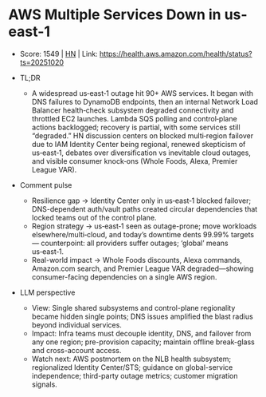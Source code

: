# AWS Multiple Services Down in us-east-1

- Score: 1549 | [HN](https://news.ycombinator.com/item?id=45640838) | Link: https://health.aws.amazon.com/health/status?ts=20251020

- TL;DR
  - A widespread us‑east‑1 outage hit 90+ AWS services. It began with DNS failures to DynamoDB endpoints, then an internal Network Load Balancer health‑check subsystem degraded connectivity and throttled EC2 launches. Lambda SQS polling and control‑plane actions backlogged; recovery is partial, with some services still “degraded.” HN discussion centers on blocked multi‑region failover due to IAM Identity Center being regional, renewed skepticism of us‑east‑1, debates over diversification vs inevitable cloud outages, and visible consumer knock‑ons (Whole Foods, Alexa, Premier League VAR).

- Comment pulse
  - Resilience gap → Identity Center only in us‑east‑1 blocked failover; DNS-dependent auth/vault paths created circular dependencies that locked teams out of the control plane.
  - Region strategy → us‑east‑1 seen as outage-prone; move workloads elsewhere/multi‑cloud, and today’s downtime dents 99.99% targets — counterpoint: all providers suffer outages; ‘global’ means us‑east‑1.
  - Real-world impact → Whole Foods discounts, Alexa commands, Amazon.com search, and Premier League VAR degraded—showing consumer-facing dependencies on a single AWS region.

- LLM perspective
  - View: Single shared subsystems and control-plane regionality became hidden single points; DNS issues amplified the blast radius beyond individual services.
  - Impact: Infra teams must decouple identity, DNS, and failover from any one region; pre-provision capacity; maintain offline break-glass and cross-account access.
  - Watch next: AWS postmortem on the NLB health subsystem; regionalized Identity Center/STS; guidance on global-service independence; third-party outage metrics; customer migration signals.
